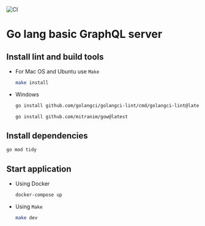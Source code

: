 ![CI](https://github.com/mrgiao1995/standard-go-service/actions/workflows/ci.yml/badge.svg)

# Go lang basic GraphQL server

## Install lint and build tools

- For Mac OS and Ubuntu use `Make`

  ```sh
  make install
  ```

- Windows

  ```sh
  go install github.com/golangci/golangci-lint/cmd/golangci-lint@latest
  ```

  ```sh
  go install github.com/mitranim/gow@latest
  ```

## Install dependencies

  ```sh
  go mod tidy
  ```

## Start application

- Using Docker

  ```sh
  docker-compose up
  ```

- Using `Make`

  ```sh
  make dev
  ```
